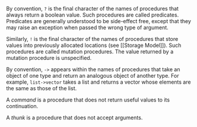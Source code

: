 By convention, `?` is the final character of the names of procedures that always return a boolean value. Such procedures are called predicates. Predicates are generally understood to be side-effect free, except that they may raise an exception when passed the wrong type of argument. 

Similarly, `!` is the final character of the names of procedures that store values into previously allocated locations (see [[Storage Model]]). Such procedures are called mutation procedures. The value returned by a mutation procedure is unspecified. 

By convention, `->` appears within the names of procedures that take an object of one type and return an analogous object of another type. For example, `list->vector` takes a list and returns a vector whose elements are the same as those of the list. 

A *command* is a procedure that does not return useful values to its continuation. 

A *thunk* is a procedure that does not accept arguments.